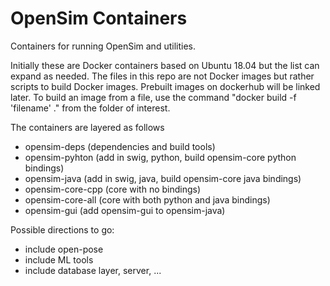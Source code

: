 OpenSim Containers
==================
Containers for running OpenSim and utilities.

Initially these are Docker containers based on Ubuntu 18.04 but the list can expand as needed. 
The files in this repo are not Docker images but rather scripts to build Docker images. Prebuilt images on dockerhub will be linked later.
To build an image from a file, use the command "docker build -f 'filename' ." from the folder of interest.

The containers are layered as follows
- opensim-deps (dependencies and build tools)
- opensim-pyhton (add in swig, python, build opensim-core python bindings)
- opensim-java (add in swig, java, build opensim-core java bindings)
- opensim-core-cpp (core with no bindings)
- opensim-core-all (core with both python and java bindings)
- opensim-gui (add opensim-gui to opensim-java)

Possible directions to go:
- include open-pose
- include ML tools 
- include database layer, server, ...

